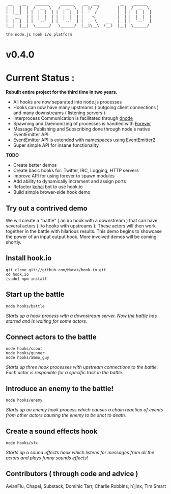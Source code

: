      __    __    ______     ______    __  ___         __    ______   
    |  |  |  |  /  __  \   /  __  \  |  |/  /        |  |  /  __  \  
    |  |__|  | |  |  |  | |  |  |  | |  '  /         |  | |  |  |  | 
    |   __   | |  |  |  | |  |  |  | |    <          |  | |  |  |  | 
    |  |  |  | |  `--'  | |  `--'  | |  .  \    __   |  | |  `--'  | 
    |__|  |__|  \______/   \______/  |__|\__\  (__)  |__|  \______/  

    the node.js hook i/o platform

# v0.4.0

# Current Status :

**Rebuilt entire project for the third time in two years.**

- All hooks are now separated into node.js processes
- Hooks can now have many upstreams ( outgoing client connections ) and many downstreams ( listening servers )
- Interprocess Communication is facilitated through [dnode](http://github.com/SubStack/dnode)
- Spawning and Daemonizing of processes is handled with [Forever](https://github.com/indexzero/forever)
- Message Publishing and Subscribing done through node's native EventEmitter API
- EventEmitter API is extended with namespaces using [EventEmitter2](https://github.com/hij1nx/EventEmitter2)
- Super simple API for insane functionality

**TODO**

 - Create better demos
 - Create basic hooks for: Twitter, IRC, Logging, HTTP servers
 - Improve API for using forever to spawn modules
 - Add ability to dynamically increment and assign ports
 - Refactor [kohai](http://github.com/nodejitsu/kohai) bot to use hook.io
 - Build simple brower-side hook demo
 
## Try out a contrived demo 

We will create a "battle" ( an i/o hook with a downstream ) that can have several actors ( i/o hooks with upstreams ). These actors will then work together in the battle with hilarious results. This demo begins to showcase the power of an input output hook. More involved demos will be coming shortly. 

## Install hook.io

    git clone git://github.com/Marak/hook.io.git
    cd hook.io
    [sudo] npm install
    
## Start up the battle

    node hooks/battle
    
*Starts up a hook process with a downstream server. Now the battle has started and is waiting for some actors.*


## Connect actors to the battle

    node hooks/scout
    node hooks/gunner
    node hooks/ammo_guy

*Starts up three hook processes with upstream connections to the battle. Each actor is responible for a specific task in the battle.*

## Introduce an enemy to the battle!

    node hooks/enemy
   
*Starts up an enemy hook process which causes a chain reaction of events from other actors causing the enemy to be shot to death.*


## Create a sound effects hook

    node hooks/sfx
   
*Starts up a sound effects hook which listens for messages from all the actors and plays funny sounds effects!*



    
## Contributors ( through code and advice )

AvianFlu, Chapel, Substack, Dominic Tarr, Charlie Robbins, h1jinx, Tim Smart
